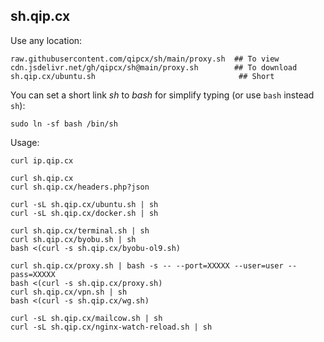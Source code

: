 ## sh.qip.cx

Use any location:
```
raw.githubusercontent.com/qipcx/sh/main/proxy.sh  ## To view
cdn.jsdelivr.net/gh/qipcx/sh@main/proxy.sh        ## To download
sh.qip.cx/ubuntu.sh                                ## Short
```

You can set a short link *sh* to *bash* for simplify typing (or use `bash` instead `sh`): 
```shell
sudo ln -sf bash /bin/sh
```

Usage:
```shell
curl ip.qip.cx

curl sh.qip.cx
curl sh.qip.cx/headers.php?json

curl -sL sh.qip.cx/ubuntu.sh | sh
curl -sL sh.qip.cx/docker.sh | sh

curl sh.qip.cx/terminal.sh | sh
curl sh.qip.cx/byobu.sh | sh
bash <(curl -s sh.qip.cx/byobu-ol9.sh)

curl sh.qip.cx/proxy.sh | bash -s -- --port=XXXXX --user=user --pass=XXXXX
bash <(curl -s sh.qip.cx/proxy.sh)
curl sh.qip.cx/vpn.sh | sh
bash <(curl -s sh.qip.cx/wg.sh)

curl -sL sh.qip.cx/mailcow.sh | sh
curl -sL sh.qip.cx/nginx-watch-reload.sh | sh
```
